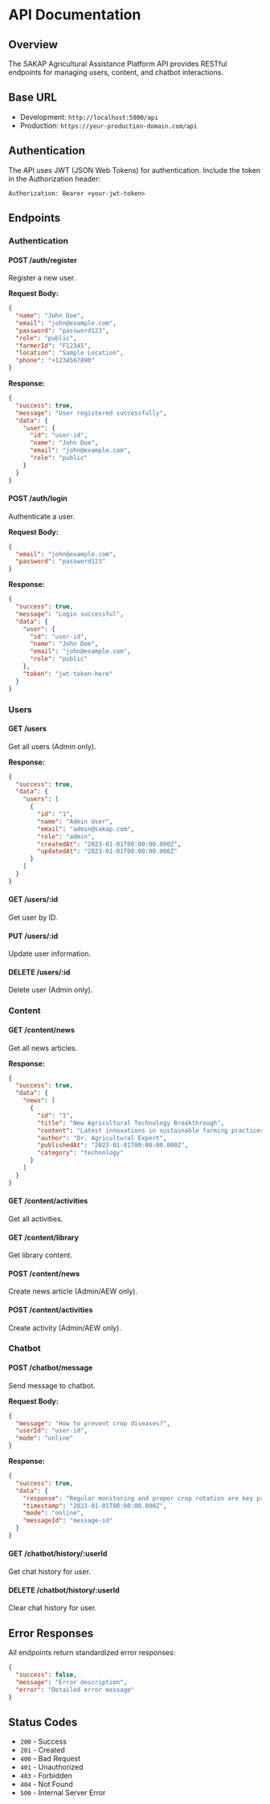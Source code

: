 # API Documentation

## Overview

The SAKAP Agricultural Assistance Platform API provides RESTful endpoints for managing users, content, and chatbot interactions.

## Base URL

- Development: `http://localhost:5000/api`
- Production: `https://your-production-domain.com/api`

## Authentication

The API uses JWT (JSON Web Tokens) for authentication. Include the token in the Authorization header:

```
Authorization: Bearer <your-jwt-token>
```

## Endpoints

### Authentication

#### POST /auth/register
Register a new user.

**Request Body:**
```json
{
  "name": "John Doe",
  "email": "john@example.com",
  "password": "password123",
  "role": "public",
  "farmerId": "F12345",
  "location": "Sample Location",
  "phone": "+1234567890"
}
```

**Response:**
```json
{
  "success": true,
  "message": "User registered successfully",
  "data": {
    "user": {
      "id": "user-id",
      "name": "John Doe",
      "email": "john@example.com",
      "role": "public"
    }
  }
}
```

#### POST /auth/login
Authenticate a user.

**Request Body:**
```json
{
  "email": "john@example.com",
  "password": "password123"
}
```

**Response:**
```json
{
  "success": true,
  "message": "Login successful",
  "data": {
    "user": {
      "id": "user-id",
      "name": "John Doe",
      "email": "john@example.com",
      "role": "public"
    },
    "token": "jwt-token-here"
  }
}
```

### Users

#### GET /users
Get all users (Admin only).

**Response:**
```json
{
  "success": true,
  "data": {
    "users": [
      {
        "id": "1",
        "name": "Admin User",
        "email": "admin@sakap.com",
        "role": "admin",
        "createdAt": "2023-01-01T00:00:00.000Z",
        "updatedAt": "2023-01-01T00:00:00.000Z"
      }
    ]
  }
}
```

#### GET /users/:id
Get user by ID.

#### PUT /users/:id
Update user information.

#### DELETE /users/:id
Delete user (Admin only).

### Content

#### GET /content/news
Get all news articles.

**Response:**
```json
{
  "success": true,
  "data": {
    "news": [
      {
        "id": "1",
        "title": "New Agricultural Technology Breakthrough",
        "content": "Latest innovations in sustainable farming practices...",
        "author": "Dr. Agricultural Expert",
        "publishedAt": "2023-01-01T00:00:00.000Z",
        "category": "technology"
      }
    ]
  }
}
```

#### GET /content/activities
Get all activities.

#### GET /content/library
Get library content.

#### POST /content/news
Create news article (Admin/AEW only).

#### POST /content/activities
Create activity (Admin/AEW only).

### Chatbot

#### POST /chatbot/message
Send message to chatbot.

**Request Body:**
```json
{
  "message": "How to prevent crop diseases?",
  "userId": "user-id",
  "mode": "online"
}
```

**Response:**
```json
{
  "success": true,
  "data": {
    "response": "Regular monitoring and proper crop rotation are key preventive measures...",
    "timestamp": "2023-01-01T00:00:00.000Z",
    "mode": "online",
    "messageId": "message-id"
  }
}
```

#### GET /chatbot/history/:userId
Get chat history for user.

#### DELETE /chatbot/history/:userId
Clear chat history for user.

## Error Responses

All endpoints return standardized error responses:

```json
{
  "success": false,
  "message": "Error description",
  "error": "Detailed error message"
}
```

## Status Codes

- `200` - Success
- `201` - Created
- `400` - Bad Request
- `401` - Unauthorized
- `403` - Forbidden
- `404` - Not Found
- `500` - Internal Server Error
